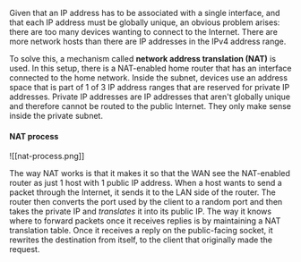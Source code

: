 Given that an IP address has to be associated with a single interface, and that each IP address must be globally unique, an obvious problem arises: there are too many devices wanting to connect to the Internet. There are more network hosts than there are IP addresses in the IPv4 address range.

To solve this, a mechanism called **network address translation (NAT)** is used. In this setup, there is a NAT-enabled home router that has an interface connected to the home network. Inside the subnet, devices use an address space that is part of 1 of 3 IP address ranges that are reserved for private IP addresses. Private IP addresses are IP addresses that aren't globally unique and therefore cannot be routed to the public Internet. They only make sense inside the private subnet.

#### NAT process
![[nat-process.png]]

The way NAT works is that it makes it so that the WAN see the NAT-enabled router as just 1 host with 1 public IP address. When a host wants to send a packet through the Internet, it sends it to the LAN side of the router. The router then converts the port used by the client to a random port and then takes the private IP and *translates* it into its public IP. The way it knows where to forward packets once it receives replies is by maintaining a NAT translation table. Once it receives a reply on the public-facing socket, it rewrites the destination from itself, to the client that originally made the request.